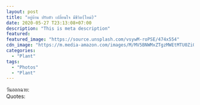 ```yaml
---
layout: post
title: "อยู่บ้าน ปรับตัว เปลี่ยนใจ มีชีวิต(ใหม่)"
date: 2020-05-27 T23:13:08+07:00
description: "This is meta description"
featured:
featured_image: "https://source.unsplash.com/vsywM-roPSE/474x554"
cdn_image: "https://m.media-amazon.com/images/M/MV5BNWMxZTgzMWEtMTU0Zi00NDc5LWFkZjctMzUxNDIyNzZiMmNjXkEyXkFqcGdeQXVyMTQxNzMzNDI@.jpg"
categories:
  - "Plant"
tags:
  - "Photos"
  - "Plant"
---
```

วันออกฉาย:  
Quotes:  
